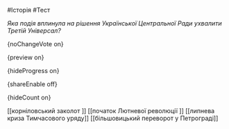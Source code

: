 #Історія #Тест

*Яка подія вплинула на рішення Української Центральної Ради ухвалити Третій Універсал?*

{noChangeVote on}

{preview on}

{hideProgress on}

{shareEnable off}

{hideCount on}

[[корніловський заколот ]]
[[початок Лютневої революції ]]
[[липнева криза Тимчасового уряду]]
[[більшовицький переворот у Петрограді]]
